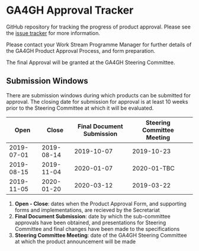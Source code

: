 # GA4GH Approval Tracker
GitHub repository for tracking the progress of product approval. Please see the [issue tracker](https://github.com/ga4gh/approval-tracker/issues) for more information.

Please contact your Work Stream Programme Manager for further details of the GA4GH Product Approval Process, and form preparation.

The final Approval will be granted at the GA4GH Steering Committee. 

## Submission Windows
There are submission windows during which products can be submitted for approval. The closing date for submission for approval is at least 10 weeks prior to the Steering Committee at which it will be evaluated.


| Open  | Close  | Final Document Submission | Steering Committee Meeting  |   |
|---|---|---|---|---|
| 2019-07-01  | 2019-08-14  | 2019-10-07 | 2019-10-23  |   |
| 2019-08-15  | 2019-11-04  | 2020-01-07 |  2020-01-TBC |   |
| 2019-11-05  | 2020-01-20  | 2020-03-12 | 2019-03-22 |   |

1. **Open - Close**: dates when the Product Approval Form, and supporting forms and implementations, are recieved by the Secretariat
2. **Final Document Submission**: date by which the sub-committee approvals have been obtained, and presentations for Steering Committee and final changes have been made to the specifications
3. **Steering Committee Meeting**: date of the GA4GH Steering Committee at which the product announcement will be made




 




